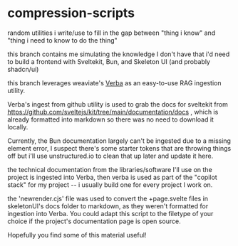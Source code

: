 # compression-scripts
random utilities i write/use to fill in the gap between "thing i know" and "thing i need to know to do the thing"

this branch contains me simulating the knowledge I don't have that i'd need to build a frontend with Sveltekit, Bun, and Skeleton UI (and probably shadcn/ui)

this branch leverages weaviate's [Verba](https://github.com/weaviate/Verba) as an easy-to-use RAG ingestion utility.

Verba's ingest from github utility is used to grab the docs for sveltekit from https://github.com/sveltejs/kit/tree/main/documentation/docs , which is already formatted into markdown so there was no need to download it locally.

Currently, the Bun documentation largely can't be ingested due to a missing element error, I suspect there's some starter tokens that are throwing things off but i'll use unstructured.io to clean that up later and update it here.

the technical documentation from the libraries/software I'll use on the project is ingested into Verba, then verba is used as part of the "copilot stack" for my project -- i usually build one for every project I work on.

the 'newrender.cjs' file was used to convert the +page.svelte files in skeletonUI's docs folder to markdown, as they weren't formatted for ingestion into Verba. You could adapt this script to the filetype of your choice if the project's documentation page is open source.

Hopefully you find some of this material useful!